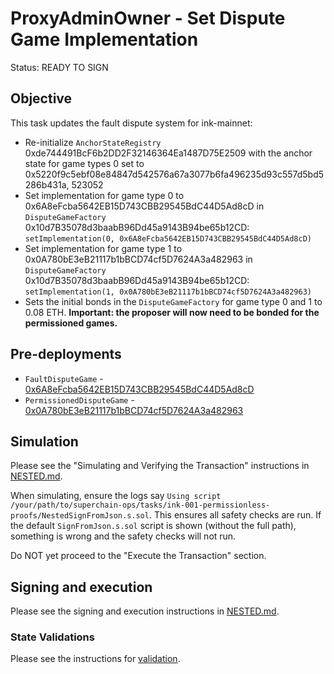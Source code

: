 # ProxyAdminOwner - Set Dispute Game Implementation

Status: READY TO SIGN

## Objective

This task updates the fault dispute system for ink-mainnet: 

* Re-initialize `AnchorStateRegistry` 0xde744491BcF6b2DD2F32146364Ea1487D75E2509 with the anchor state for game types 0 set to 0x5220f9c5ebf08e84847d542576a67a3077b6fa496235d93c557d5bd5286b431a, 523052
* Set implementation for game type 0 to 0x6A8eFcba5642EB15D743CBB29545BdC44D5Ad8cD in `DisputeGameFactory` 0x10d7B35078d3baabB96Dd45a9143B94be65b12CD: `setImplementation(0, 0x6A8eFcba5642EB15D743CBB29545BdC44D5Ad8cD)`
* Set implementation for game type 1 to 0x0A780bE3eB21117b1bBCD74cf5D7624A3a482963 in `DisputeGameFactory` 0x10d7B35078d3baabB96Dd45a9143B94be65b12CD: `setImplementation(1, 0x0A780bE3eB21117b1bBCD74cf5D7624A3a482963)`
* Sets the initial bonds in the `DisputeGameFactory` for game type 0 and 1 to 0.08 ETH. **Important: the proposer will now need to be bonded for the permissioned games.**

## Pre-deployments

- `FaultDisputeGame` - [0x6A8eFcba5642EB15D743CBB29545BdC44D5Ad8cD](https://etherscan.io/address/0x6A8eFcba5642EB15D743CBB29545BdC44D5Ad8cD)
- `PermissionedDisputeGame` - [0x0A780bE3eB21117b1bBCD74cf5D7624A3a482963](https://etherscan.io/address/0x0A780bE3eB21117b1bBCD74cf5D7624A3a482963)

## Simulation

Please see the "Simulating and Verifying the Transaction" instructions in [NESTED.md](../../../NESTED.md).

When simulating, ensure the logs say `Using script /your/path/to/superchain-ops/tasks/ink-001-permissionless-proofs/NestedSignFromJson.s.sol`. This ensures all safety checks are run. If the default `SignFromJson.s.sol` script is shown (without the full path), something is wrong and the safety checks will not run.

Do NOT yet proceed to the "Execute the Transaction" section.

## Signing and execution

Please see the signing and execution instructions in [NESTED.md](../../../NESTED.md).

### State Validations

Please see the instructions for [validation](./VALIDATION.md).
